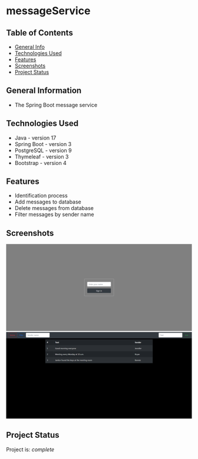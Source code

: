 # messageService

[//]: # (> Outline a brief description of your project.)
[//]: # (> Live demo [_here_]&#40;https://www.example.com&#41;. <!-- If you have the project hosted somewhere, include the link here. -->)

## Table of Contents
* [General Info](#general-information)
* [Technologies Used](#technologies-used)
* [Features](#features)
* [Screenshots](#screenshots)
* [Project Status](#project-status)


## General Information
- The Spring Boot message service 


## Technologies Used
- Java - version 17
- Spring Boot - version 3
- PostgreSQL - version 9
- Thymeleaf - version 3
- Bootstrap - version 4


## Features
- Identification process
- Add messages to database
- Delete messages from database
- Filter messages by sender name


## Screenshots
![Example screenshot](./img/1.png)
![Example screenshot](./img/2.png)



## Project Status
Project is: _complete_ 





